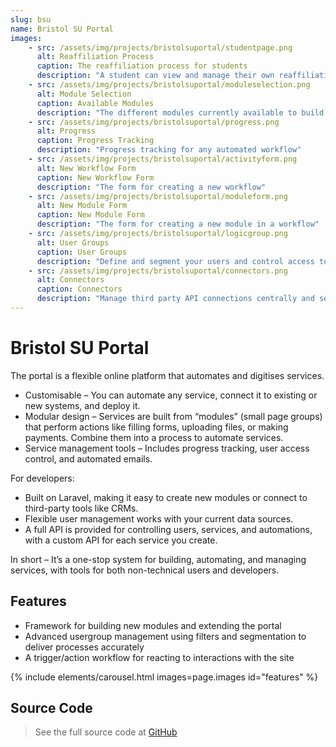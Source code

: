 ```yaml
---
slug: bsu
name: Bristol SU Portal
images:
    - src: /assets/img/projects/bristolsuportal/studentpage.png
      alt: Reaffiliation Process
      caption: The reaffiliation process for students
      description: "A student can view and manage their own reaffiliation process, one of the many automated workflows"
    - src: /assets/img/projects/bristolsuportal/moduleselection.png
      alt: Module Selection
      caption: Available Modules
      description: "The different modules currently available to build a workflow with"
    - src: /assets/img/projects/bristolsuportal/progress.png
      alt: Progress
      caption: Progress Tracking
      description: "Progress tracking for any automated workflow"
    - src: /assets/img/projects/bristolsuportal/activityform.png
      alt: New Workflow Form
      caption: New Workflow Form
      description: "The form for creating a new workflow"
    - src: /assets/img/projects/bristolsuportal/moduleform.png
      alt: New Module Form
      caption: New Module Form
      description: "The form for creating a new module in a workflow"
    - src: /assets/img/projects/bristolsuportal/logicgroup.png
      alt: User Groups
      caption: User Groups
      description: "Define and segment your users and control access to workflows and modules based on the segments"
    - src: /assets/img/projects/bristolsuportal/connectors.png
      alt: Connectors
      caption: Connectors
      description: "Manage third party API connections centrally and securely"
---
```


# Bristol SU Portal

The portal is a flexible online platform that automates and digitises services.
- Customisable – You can automate any service, connect it to existing or new systems, and deploy it.
- Modular design – Services are built from “modules” (small page groups) that perform actions like filling forms, uploading files, or making payments. Combine them into a process to automate services.
- Service management tools – Includes progress tracking, user access control, and automated emails.

For developers:
- Built on Laravel, making it easy to create new modules or connect to third-party tools like CRMs.
- Flexible user management works with your current data sources.
- A full API is provided for controlling users, services, and automations, with a custom API for each service you create.

In short – It’s a one-stop system for building, automating, and managing services, with tools for both non-technical users and developers.

## Features

- Framework for building new modules and extending the portal
- Advanced usergroup management using filters and segmentation to deliver processes accurately
- A trigger/action workflow for reacting to interactions with the site

{% include elements/carousel.html images=page.images id="features" %}

## Source Code
> See the full source code at [GitHub](https://github.com/bristol-su/portal)